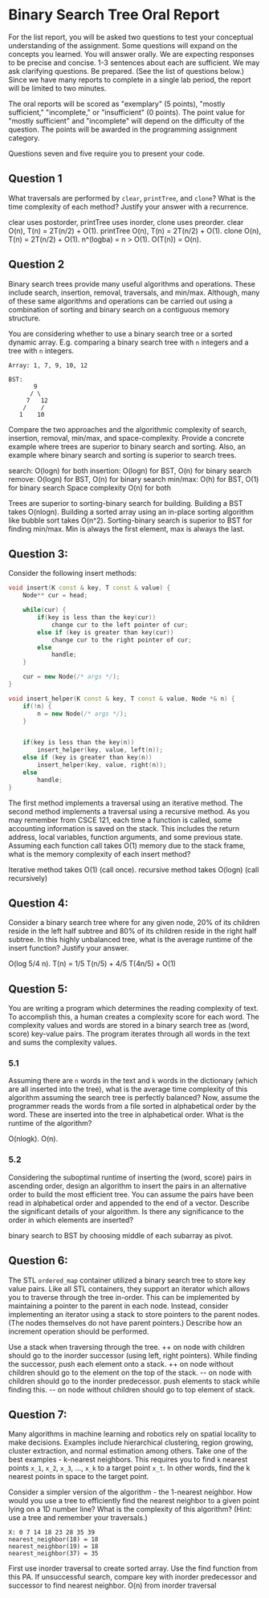Binary Search Tree Oral Report
===============================

For the list report, you will be asked two questions to test your conceptual understanding of the assignment. Some questions will expand on the concepts you learned. You will answer orally. We are expecting responses to be precise and concise. 1-3 sentences about each are sufficient. We may ask clarifying questions. Be prepared. (See the list of questions below.) Since we have many reports to complete in a single lab period, the report will be limited to two minutes.

The oral reports will be scored as "exemplary" (5 points), "mostly sufficient," "incomplete," or "insufficient" (0 points). The point value for "mostly sufficient" and "incomplete" will depend on the difficulty of the question. The points will be awarded in the programming assignment category.

Questions seven and five require you to present your code.

Question 1
----------

What traversals are performed by `clear`, `printTree`, and `clone`? What is the time complexity of each method? Justify your answer with a recurrence.

clear uses postorder, printTree uses inorder, clone uses preorder. clear O(n), T(n) = 2T(n/2) + O(1). printTree O(n), T(n) = 2T(n/2) + O(1). clone O(n), T(n) = 2T(n/2) + O(1).
n^(logba) = n > O(1). O(T(n)) = O(n). 

Question 2
----------

 
Binary search trees provide many useful algorithms and operations. These include search, insertion, removal, traversals, and min/max. Although, many of these same algorithms and operations can be carried out using a combination of sorting and binary search on a contiguous memory structure.
 
You are considering whether to use a binary search tree or a sorted dynamic array. E.g. comparing a binary search tree with `n` integers and a tree with `n` integers.

```
Array: 1, 7, 9, 10, 12

BST:
       9
      / \
     7   12
    /    /
   1    10
```
 
Compare the two approaches and the algorithmic complexity of search, insertion, removal, min/max, and space-complexity. Provide a concrete example where trees are superior to binary search and sorting. Also, an example where binary search and sorting is superior to search trees.

search: O(logn) for both
insertion: O(logn) for BST, O(n) for binary search
remove: O(logn) for BST, O(n) for binary search
min/max: O(h) for BST, O(1) for binary search
Space complexity O(n) for both

Trees are superior to sorting-binary search for building. Building a BST takes O(nlogn). Building a sorted array using an in-place sorting algorithm like bubble sort takes O(n^2). 
Sorting-binary search is superior to BST for finding min/max. Min is always the first element, max is always the last. 

Question 3:
-----------

Consider the following insert methods:

```C++
void insert(K const & key, T const & value) {
	Node** cur = head;

	while(cur) {
		if(key is less than the key(cur))
			change cur to the left pointer of cur;
		else if (key is greater than key(cur))
			change cur to the right pointer of cur;
		else
			handle;
	}

	cur = new Node(/* args */);
}
```

```C++
void insert_helper(K const & key, T const & value, Node *& n) {
	if(!n) {
		n = new Node(/* args */);
	}


	if(key is less than the key(n))
		insert_helper(key, value, left(n));
	else if (key is greater than key(n))
		insert_helper(key, value, right(n));
	else
		handle;
}
```


The first method implements a traversal using an iterative method. The second method implements a traversal using a recursive method.  As you may remember from CSCE 121, each time a function is called, some accounting information is saved on the stack. This includes the return address, local variables, function arguments, and some previous state. Assuming each function call takes O(1) memory due to the stack frame, what is the memory complexity of each insert method?

Iterative method takes O(1) (call once). recursive method takes O(logn) (call recursively)

Question 4:
-----------

Consider a binary search tree where for any given node, 20% of its children reside in the left half subtree and 80% of its children reside in the right half subtree. In this highly unbalanced tree, what is the average runtime of the insert function? Justify your answer.

O(log 5/4 n). T(n) = 1/5 T(n/5) + 4/5 T(4n/5) + O(1)

Question 5:
-----------

You are writing a program which determines the reading complexity of text. To accomplish this, a human creates a complexity score for each word. The complexity values and words are stored in a binary search tree as (word, score) key-value pairs. The program iterates through all words in the text and sums the complexity values. 

### 5.1

Assuming there are `n` words in the text and `k` words in the dictionary (which are all inserted into the tree), what is the average time complexity of this algorithm assuming the search tree is perfectly balanced? Now, assume the programmer reads the words from a file sorted in alphabetical order by the word. These are inserted into the tree in alphabetical order. What is the runtime of the algorithm?

O(nlogk). O(n).

### 5.2

Considering the suboptimal runtime of inserting the (word, score) pairs in ascending order, design an algorithm to insert the pairs in an alternative order to build the most efficient tree. You can assume the pairs have been read in alphabetical order and appended to the end of a vector. Describe the significant details of your algorithm. Is there any significance to the order in which elements are inserted?

binary search to BST by choosing middle of each subarray as pivot. 

Question 6:
-----------

The STL `ordered_map` container utilized a binary search tree to store key value pairs. Like all STL containers, they support an iterator which allows you to traverse through the tree in-order. This can be implemented by maintaining a pointer to the parent in each node. Instead, consider implementing an iterator using a stack to store pointers to the parent nodes. (The nodes themselves do not have parent pointers.) Describe how an increment operation should be performed.

Use a stack when traversing through the tree. ++ on node with children should go to the inorder successor (using left, right pointers). While finding the successor, push each element onto a stack. ++ on node without children should go to the element on the top of the stack. -- on node with children should go to the inorder predecessor. push elements to stack while finding this. -- on node without children should go to top element of stack. 

Question 7:
-----------

Many algorithms in machine learning and robotics rely on spatial locality to make decisions. Examples include hierarchical clustering, region growing, cluster extraction, and normal estimation among others. Take one of the best examples - k-nearest neighbors. This requires you to find `k` nearest points `x_1`, `x_2`, `x_3`, …, `x_k` to a target point `x_t`. In other words, find the k nearest points in space to the target point. 

Consider a simpler version of the algorithm - the 1-nearest neighbor. How would you use a tree to efficiently find the nearest neighbor to a given point lying on a 1D number line? What is the complexity of this algorithm? (Hint: use a tree and remember your traversals.)

```
X: 0 7 14 18 23 28 35 39
nearest_neighbor(18) = 18
nearest_neighbor(19) = 18
nearest_neighbor(37) = 35
```
First use inorder traversal to create sorted array. Use the find function from this PA. If unsuccessful search, compare key with inorder predecessor and successor to find nearest neighbor. O(n) from inorder traversal